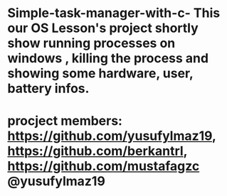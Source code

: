# Simple-task-manager-with-c- This our OS Lesson's project shortly show running processes on windows , killing the process  and showing some hardware, user, battery infos.
# procject members: https://github.com/yusufylmaz19, https://github.com/berkantrl, https://github.com/mustafagzc @yusufylmaz19

